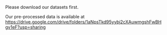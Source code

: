 Please download our datasets first. 

Our pre-processed data is available at https://drive.google.com/drive/folders/1aNpsTkd95yybj2cXAuwmgshFwBHgv1eF?usp=sharing
